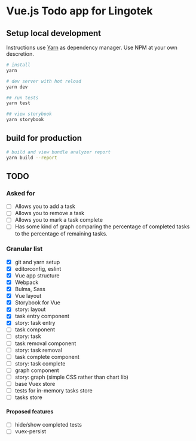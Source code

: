 # Vue.js Todo app for Lingotek

## Setup local development

Instructions use [Yarn](https://yarnpkg.com/en/) as dependency manager. Use NPM at your own descretion.

```bash
# install
yarn

# dev server with hot reload
yarn dev

## run tests
yarn test

## view storybook
yarn storybook
```

## build for production

```bash
# build and view bundle analyzer report
yarn build --report
```

## TODO

### Asked for

* [ ] Allows you to add a task
* [ ] Allows you to remove a task
* [ ] Allows you to mark a task complete
* [ ] Has some kind of graph comparing the percentage of completed tasks to the percentage of remaining tasks.

### Granular list

* [x] git and yarn setup
* [x] editorconfig, eslint
* [x] Vue app structure
* [x] Webpack
* [x] Bulma, Sass
* [x] Vue layout
* [x] Storybook for Vue
* [x] story: layout
* [x] task entry component
* [x] story: task entry
* [ ] task component
* [ ] story: task
* [ ] task removal component
* [ ] story: task removal
* [ ] task complete component
* [ ] story: task complete
* [ ] graph component
* [ ] story: graph (simple CSS rather than chart lib)
* [ ] base Vuex store
* [ ] tests for in-memory tasks store
* [ ] tasks store

#### Proposed features

* [ ] hide/show completed tests
* [ ] vuex-persist
